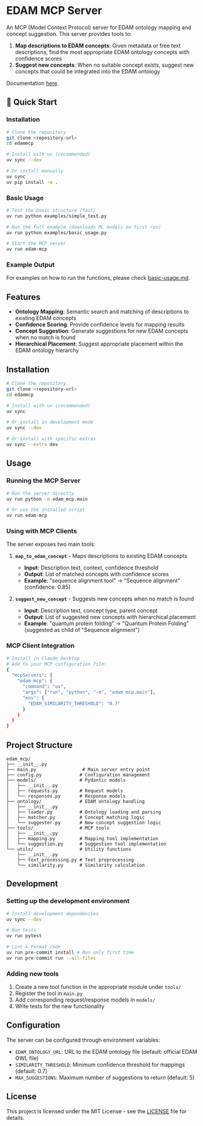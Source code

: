 # EDAM MCP Server

An MCP (Model Context Protocol) server for EDAM ontology mapping and concept suggestion. This server provides tools to:

1. **Map descriptions to EDAM concepts**: Given metadata or free text descriptions, find the most appropriate EDAM ontology concepts with confidence scores
2. **Suggest new concepts**: When no suitable concept exists, suggest new concepts that could be integrated into the EDAM ontology

Documentation [here](https://edamontology.github.io/edammcp/).

## 🚀 Quick Start

### Installation

```bash
# Clone the repository
git clone <repository-url>
cd edammcp

# Install with uv (recommended)
uv sync --dev

# Or install manually
uv sync
uv pip install -e .
```

### Basic Usage

```bash
# Test the basic structure (fast)
uv run python examples/simple_test.py

# Run the full example (downloads ML models on first run)
uv run python examples/basic_usage.py

# Start the MCP server
uv run edam-mcp
```

### Example Output

For examples on how to run the functions, please check [basic-usage.md](/docs/examples/basic-usage.md).

## Features

- **Ontology Mapping**: Semantic search and matching of descriptions to existing EDAM concepts
- **Confidence Scoring**: Provide confidence levels for mapping results
- **Concept Suggestion**: Generate suggestions for new EDAM concepts when no match is found
- **Hierarchical Placement**: Suggest appropriate placement within the EDAM ontology hierarchy

## Installation

```bash
# Clone the repository
git clone <repository-url>
cd edammcp

# Install with uv (recommended)
uv sync

# Or install in development mode
uv sync --dev

# Or install with specific extras
uv sync --extra dev
```

## Usage

### Running the MCP Server

```bash
# Run the server directly
uv run python -m edam_mcp.main

# Or use the installed script
uv run edam-mcp
```

### Using with MCP Clients

The server exposes two main tools:

1. **`map_to_edam_concept`** - Maps descriptions to existing EDAM concepts
   - **Input**: Description text, context, confidence threshold
   - **Output**: List of matched concepts with confidence scores
   - **Example**: "sequence alignment tool" → "Sequence alignment" (confidence: 0.85)

2. **`suggest_new_concept`** - Suggests new concepts when no match is found
   - **Input**: Description text, concept type, parent concept
   - **Output**: List of suggested new concepts with hierarchical placement
   - **Example**: "quantum protein folding" → "Quantum Protein Folding" (suggested as child of "Sequence alignment")

### MCP Client Integration

```bash
# Install in Claude Desktop
# Add to your MCP configuration file:
{
  "mcpServers": {
    "edam-mcp": {
      "command": "uv",
      "args": ["run", "python", "-m", "edam_mcp.main"],
      "env": {
        "EDAM_SIMILARITY_THRESHOLD": "0.7"
      }
    }
  }
}
```

## Project Structure

```
edam_mcp/
├── __init__.py
├── main.py                 # Main server entry point
├── config.py              # Configuration management
├── models/                # Pydantic models
│   ├── __init__.py
│   ├── requests.py        # Request models
│   └── responses.py       # Response models
├── ontology/              # EDAM ontology handling
│   ├── __init__.py
│   ├── loader.py          # Ontology loading and parsing
│   ├── matcher.py         # Concept matching logic
│   └── suggester.py       # New concept suggestion logic
├── tools/                 # MCP tools
│   ├── __init__.py
│   ├── mapping.py         # Mapping tool implementation
│   └── suggestion.py      # Suggestion tool implementation
└── utils/                 # Utility functions
    ├── __init__.py
    ├── text_processing.py # Text preprocessing
    └── similarity.py      # Similarity calculation
```

## Development

### Setting up the development environment

```bash
# Install development dependencies
uv sync --dev

# Run tests
uv run pytest

# Lint & Format code
uv run pre-commit install # Run only first time
uv run pre-commit run --all-files
```

### Adding new tools

1. Create a new tool function in the appropriate module under `tools/`
2. Register the tool in `main.py`
3. Add corresponding request/response models in `models/`
4. Write tests for the new functionality

## Configuration

The server can be configured through environment variables:

- `EDAM_ONTOLOGY_URL`: URL to the EDAM ontology file (default: official EDAM OWL file)
- `SIMILARITY_THRESHOLD`: Minimum confidence threshold for mappings (default: 0.7)
- `MAX_SUGGESTIONS`: Maximum number of suggestions to return (default: 5)

## License

This project is licensed under the MIT License - see the [LICENSE](LICENSE) file for details.

